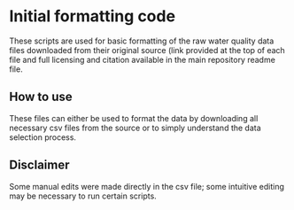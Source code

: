 # Initial formatting code

These scripts are used for basic formatting of the raw water quality data files downloaded from their original source (link provided at the top of each file and full licensing and citation available in the main repository readme file.


## How to use
These files can either be used to format the data by downloading all necessary csv files from the source or to simply understand the data selection process.

## Disclaimer

Some manual edits were made directly in the csv file; some intuitive editing may be necessary to run certain scripts.

